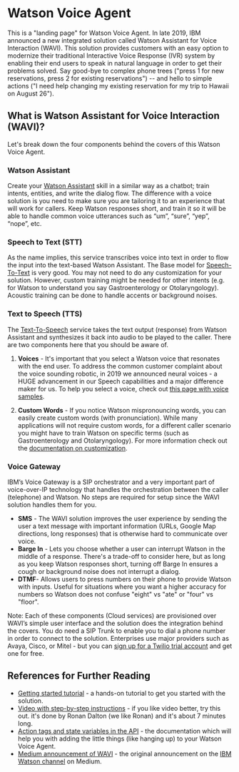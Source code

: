 # Watson Voice Agent

This is a "landing page" for Watson Voice Agent.  In late 2019, IBM announced a new integrated solution called Watson Assistant for Voice Interaction (WAVI). This solution provides customers with an easy option to modernize their traditional Interactive Voice Response (IVR) system by enabling their end users to speak in natural language in order to get their problems solved. Say good-bye to complex phone trees ("press 1 for new reservations, press 2 for existing reservations") -- and hello to simple actions ("I need help changing my existing reservation for my trip to Hawaii on August 26").

## What is Watson Assistant for Voice Interaction (WAVI)?

Let's break down the four components behind the covers of this Watson Voice Agent. 

### Watson Assistant

Create your [Watson Assistant](https://public-data-and-ai-csm.github.io/Public-DataAI-Assets/Watson_Assistant.html) skill in a similar way as a chatbot; train intents, entities, and write the dialog flow. The difference with a voice solution is you need to make sure you are tailoring it to an experience that will work for callers. Keep Watson responses short, and train it so it will be able to handle common voice utterances such as “um”, “sure”, “yep”, “nope”, etc.

### Speech to Text (STT)

As the name implies, this service transcribes voice into text in order to flow the input into the text-based Watson Assistant. The Base model for [Speech-To-Text](https://public-data-and-ai-csm.github.io/Public-DataAI-Assets/Watson_Speech.html) is very good. You may not need to do any customization for your solution. However, custom training might be needed for other intents (e.g. for Watson to understand you say Gastroenterology or Otolaryngology).  Acoustic training can be done to handle accents or background noises.

### Text to Speech (TTS)

The [Text-To-Speech](https://public-data-and-ai-csm.github.io/Public-DataAI-Assets/Watson_Speech.html) service takes the text output (response) from Watson Assistant and synthesizes it back into audio to be played to the caller.  There are two components here that you should be aware of.

1. **Voices** - It's important that you select a Watson voice that resonates with the end user. To address the common customer complaint about the voice sounding robotic, in 2019 we announced neural voices - a HUGE advancement in our Speech capabilities and a major difference maker for us. To help you select a voice, check out [this page with voice samples](https://cloud.ibm.com/docs/text-to-speech?topic=text-to-speech-voices#languageVoices).

1. **Custom Words** - If you notice Watson mispronouncing words, you can easily create custom words (with pronunciation). While many applications will not require custom words, for a different caller scenario you might have to train Watson on specific terms (such as Gastroenterology and Otolaryngology). For more information check out the [documentation on customization](https://cloud.ibm.com/docs/text-to-speech?topic=text-to-speech-customIntro).

### Voice Gateway

IBM’s Voice Gateway is a SIP orchestrator and a very important part of voice-over-IP technology that handles the orchestration between the caller (telephone) and Watson. No steps are required for setup since the WAVI solution handles them for you.

- **SMS** - The WAVI solution improves the user experience by sending the user a text message with important information (URLs, Google Map directions, long responses) that is otherwise hard to communicate over voice.
- **Barge In** - Lets you choose whether a user can interrupt Watson in the middle of a response. There's a trade-off to consider here, but as long as you keep Watson responses short, turning off Barge In ensures a cough or background noise does not interrupt a dialog.
- **DTMF**- Allows users to press numbers on their phone to provide Watson with inputs. Useful for situations where you want a higher accuracy for numbers so Watson does not confuse "eight" vs "ate" or "four" vs "floor".

Note: Each of these components (Cloud services) are provisioned over WAVI’s simple user interface and the solution does the integration behind the covers. You do need a SIP Trunk to enable you to dial a phone number in order to connect to the solution. Enterprises use major providers such as Avaya, Cisco, or Mitel - but you can [sign up for a Twilio trial account](https://www.twilio.com/docs/usage/tutorials/how-to-use-your-free-trial-account) and get one for free. 

## References for Further Reading
- [Getting started tutorial](https://cloud.ibm.com/docs/services/voice-agent?topic=voice-agent-getting-started) - a hands-on tutorial to get you started with the solution.
- [Video with step-by-step instructions](https://developer.ibm.com/tv/building-voice-enabled-cognitive-applications-with-watson/#comments) - if you like video better, try this out.  it's done by Ronan Dalton (we like Ronan) and it's about 7 minutes long.
- [Action tags and state variables in the API](https://cloud.ibm.com/docs/services/voice-agent?topic=voice-agent-api-reference) - the documentation which will help you with adding the little things (like hanging up) to your Watson Voice Agent.
- [Medium announcement of WAVI](https://medium.com/ibm-watson/introducing-watson-assistant-for-voice-interaction-e64d04656fde) - the original announcement on the [IBM Watson channel](https://medium.com/ibm-watson) on Medium.

